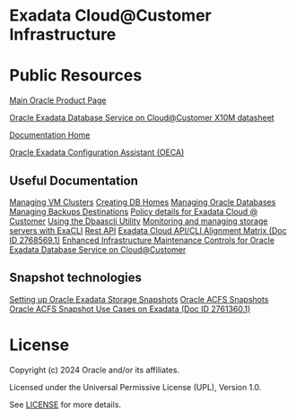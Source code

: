 # Exadata Cloud@Customer Infrastructure

# Public Resources

[Main Oracle Product Page](https://www.oracle.com/uk/engineered-systems/exadata/cloud-at-customer/)

[Oracle Exadata Database Service on Cloud@Customer X10M datasheet](https://www.oracle.com/a/ocom/docs/engineered-systems/exadata/exadb-cc-x10m-ds.pdf)

[Documentation Home](https://docs.oracle.com/en/engineered-systems/exadata-cloud-at-customer/)

[Oracle Exadata Configuration Assistant (OECA)](https://www.oracle.com/database/technologies/oeca-download.html)

## Useful Documentation
[Managing VM Clusters](https://docs.oracle.com/en/engineered-systems/exadata-cloud-at-customer/ecccm/ecc-manage-vm-clusters.html)
[Creating DB Homes](https://docs.oracle.com/en/engineered-systems/exadata-cloud-at-customer/ecccm/ecc-create-db-homes.html)
[Managing Oracle Databases](https://docs.oracle.com/en/engineered-systems/exadata-cloud-at-customer/ecccm/ecc-manage-databases.html)
[Managing Backups Destinations](https://docs.oracle.com/en/engineered-systems/exadata-cloud-at-customer/ecccm/ecc-manage-db-backup-and-recovery.html)
[Policy details for Exadata Cloud @ Customer](https://docs.oracle.com/en/engineered-systems/exadata-cloud-at-customer/ecccm/ecc-policy-details.html)
[Using the Dbaascli Utility](https://docs.oracle.com/en/engineered-systems/exadata-cloud-at-customer/ecccm/ecc-using-dbaascli.html)
[Monitoring and managing storage servers with ExaCLI](https://docs.oracle.com/en/engineered-systems/exadata-cloud-at-customer/ecccm/ecc-using-exacli.html)
[Rest API](https://docs.oracle.com/en/engineered-systems/exadata-cloud-at-customer/rest.html)
[Exadata Cloud API/CLI Alignment Matrix (Doc ID 2768569.1)](https://support.oracle.com/epmos/faces/DocumentDisplay?id=2768569.1)
[Enhanced Infrastructure Maintenance Controls for Oracle Exadata Database Service on Cloud@Customer](https://blogs.oracle.com/database/post/enhanced-infrastructure-maintenance-controls-for-oracle-exadata-database-service-on-cc)

## Snapshot technologies
[Setting up Oracle Exadata Storage Snapshots](https://docs.oracle.com/en/engineered-systems/exadata-database-machine/sagug/exadata-storage-server-snapshots.html#GUID-3147A414-3657-4B6C-B22E-A5F5869574C2)
[Oracle ACFS Snapshots](https://docs.oracle.com/en/database/oracle/oracle-database/19/ostmg/understand-acfs-concepts.html#GUID-5A3EF695-A795-4FEA-8BE2-AF657BD2238C)
[Oracle ACFS Snapshot Use Cases on Exadata (Doc ID 2761360.1)](https://support.oracle.com/epmos/faces/DocumentDisplay?_afrLoop=274346774362287&id=2761360.1&_afrWindowMode=0&_adf.ctrl-state=jgdocci36_4)

# License

Copyright (c) 2024 Oracle and/or its affiliates.

Licensed under the Universal Permissive License (UPL), Version 1.0.

See [LICENSE](https://github.com/oracle-devrel/technology-engineering/blob/main/LICENSE) for more details.
